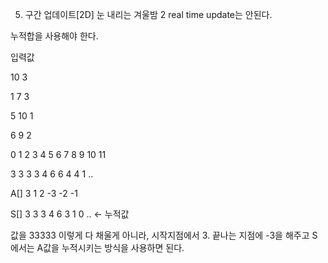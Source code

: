 5. 구간 업데이트[2D] 눈 내리는 겨울밤 2
real time update는 안된다.


누적합을 사용해야 한다.

입력값

10 3

1 7 3

5 10 1

6 9 2


0 1 2 3 4 5 6 7  8 9 10 11

   3 3 3 3 4 6 6 4 4 1 ..

A[] 3         1  2  -3  -2  -1

S[]  3 3 3 4 6 3 1 0 ..  <- 누적값

값을 33333 이렇게 다 채울게 아니라, 시작지점에서 3. 끝나는 지점에 -3을 해주고
S에서는 A값을 누적시키는 방식을 사용하면 된다.


